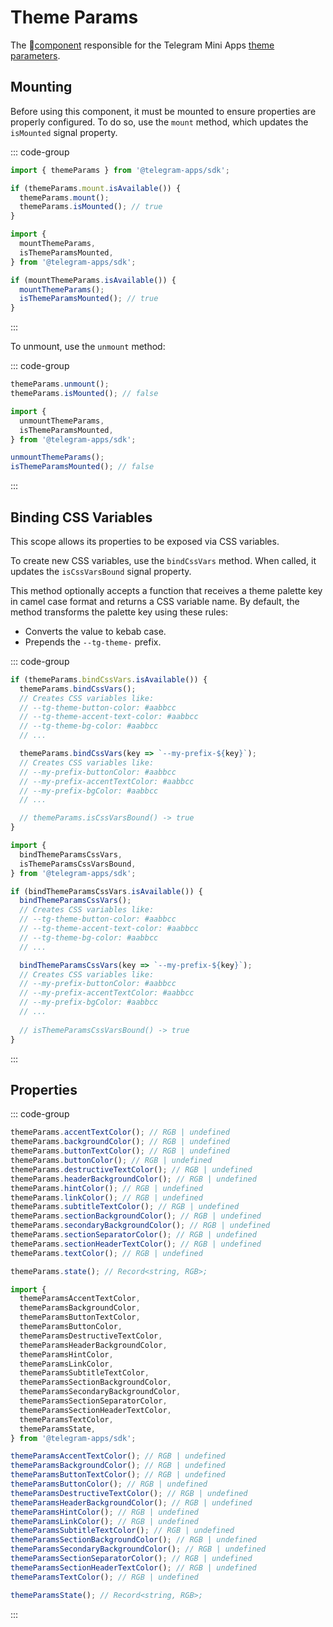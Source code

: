 # Theme Params

The 💠[component](../scopes.md) responsible for the Telegram Mini
Apps [theme parameters](../../../../platform/theming.md).

## Mounting

Before using this component, it must be mounted to ensure properties are properly configured. To do
so, use the `mount` method, which updates the `isMounted` signal property.

::: code-group

```ts [Variable]
import { themeParams } from '@telegram-apps/sdk';

if (themeParams.mount.isAvailable()) {
  themeParams.mount();
  themeParams.isMounted(); // true
}
```

```ts [Functions]
import {
  mountThemeParams,
  isThemeParamsMounted,
} from '@telegram-apps/sdk';

if (mountThemeParams.isAvailable()) {
  mountThemeParams();
  isThemeParamsMounted(); // true
}
```

:::

To unmount, use the `unmount` method:

::: code-group

```ts [Variable]
themeParams.unmount(); 
themeParams.isMounted(); // false
```

```ts [Functions]
import {
  unmountThemeParams,
  isThemeParamsMounted,
} from '@telegram-apps/sdk';

unmountThemeParams();
isThemeParamsMounted(); // false
```

:::

## Binding CSS Variables

This scope allows its properties to be exposed via CSS variables.

To create new CSS variables, use the `bindCssVars` method. When called, it updates
the `isCssVarsBound` signal property.

This method optionally accepts a function that receives a theme palette key in camel case format and
returns a CSS variable name. By default, the method transforms the palette key using these rules:

- Converts the value to kebab case.
- Prepends the `--tg-theme-` prefix.

::: code-group

```ts [Variable]
if (themeParams.bindCssVars.isAvailable()) {
  themeParams.bindCssVars();
  // Creates CSS variables like:
  // --tg-theme-button-color: #aabbcc
  // --tg-theme-accent-text-color: #aabbcc
  // --tg-theme-bg-color: #aabbcc
  // ...

  themeParams.bindCssVars(key => `--my-prefix-${key}`);
  // Creates CSS variables like:
  // --my-prefix-buttonColor: #aabbcc
  // --my-prefix-accentTextColor: #aabbcc
  // --my-prefix-bgColor: #aabbcc
  // ...

  // themeParams.isCssVarsBound() -> true
}
```

```ts [Functions]
import {
  bindThemeParamsCssVars,
  isThemeParamsCssVarsBound,
} from '@telegram-apps/sdk';

if (bindThemeParamsCssVars.isAvailable()) {
  bindThemeParamsCssVars();
  // Creates CSS variables like:
  // --tg-theme-button-color: #aabbcc
  // --tg-theme-accent-text-color: #aabbcc
  // --tg-theme-bg-color: #aabbcc
  // ...

  bindThemeParamsCssVars(key => `--my-prefix-${key}`);
  // Creates CSS variables like:
  // --my-prefix-buttonColor: #aabbcc
  // --my-prefix-accentTextColor: #aabbcc
  // --my-prefix-bgColor: #aabbcc
  // ...
  
  // isThemeParamsCssVarsBound() -> true
}
```

:::

## Properties

::: code-group

```ts [Variable]
themeParams.accentTextColor(); // RGB | undefined
themeParams.backgroundColor(); // RGB | undefined
themeParams.buttonTextColor(); // RGB | undefined
themeParams.buttonColor(); // RGB | undefined
themeParams.destructiveTextColor(); // RGB | undefined
themeParams.headerBackgroundColor(); // RGB | undefined
themeParams.hintColor(); // RGB | undefined
themeParams.linkColor(); // RGB | undefined
themeParams.subtitleTextColor(); // RGB | undefined
themeParams.sectionBackgroundColor(); // RGB | undefined
themeParams.secondaryBackgroundColor(); // RGB | undefined
themeParams.sectionSeparatorColor(); // RGB | undefined
themeParams.sectionHeaderTextColor(); // RGB | undefined
themeParams.textColor(); // RGB | undefined

themeParams.state(); // Record<string, RGB>;
```

```ts [Functions]
import {
  themeParamsAccentTextColor,
  themeParamsBackgroundColor,
  themeParamsButtonTextColor,
  themeParamsButtonColor,
  themeParamsDestructiveTextColor,
  themeParamsHeaderBackgroundColor,
  themeParamsHintColor,
  themeParamsLinkColor,
  themeParamsSubtitleTextColor,
  themeParamsSectionBackgroundColor,
  themeParamsSecondaryBackgroundColor,
  themeParamsSectionSeparatorColor,
  themeParamsSectionHeaderTextColor,
  themeParamsTextColor,
  themeParamsState,
} from '@telegram-apps/sdk';

themeParamsAccentTextColor(); // RGB | undefined
themeParamsBackgroundColor(); // RGB | undefined
themeParamsButtonTextColor(); // RGB | undefined
themeParamsButtonColor(); // RGB | undefined
themeParamsDestructiveTextColor(); // RGB | undefined
themeParamsHeaderBackgroundColor(); // RGB | undefined
themeParamsHintColor(); // RGB | undefined
themeParamsLinkColor(); // RGB | undefined
themeParamsSubtitleTextColor(); // RGB | undefined
themeParamsSectionBackgroundColor(); // RGB | undefined
themeParamsSecondaryBackgroundColor(); // RGB | undefined
themeParamsSectionSeparatorColor(); // RGB | undefined
themeParamsSectionHeaderTextColor(); // RGB | undefined
themeParamsTextColor(); // RGB | undefined

themeParamsState(); // Record<string, RGB>;
```

:::